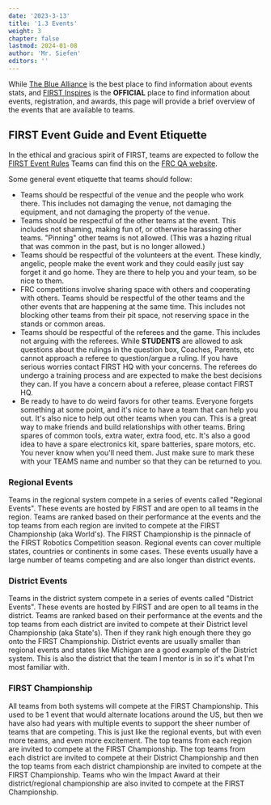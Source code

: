 ```yaml
---
date: '2023-3-13'
title: '1.3 Events'
weight: 3
chapter: false
lastmod: 2024-01-08
author: 'Mr. Siefen'
editors: ''
---
```


While [The Blue Alliance](https://www.thebluealliance.com/) is the best place to find information about events stats, and [FIRST Inspires](https://www.firstinspires.org/) is the **OFFICIAL** place to find information about events, registration, and awards, this page will provide a brief overview of the events that are available to teams.

## FIRST Event Guide and Event Etiquette

In the ethical and gracious spirit of FIRST, teams are expected to follow the [FIRST Event Rules](https://www.firstinspires.org/sites/default/files/uploads/frc/EventRulesManual.pdf) Teams can find this on the [FRC QA website](https://FRC-qa.firstinspires.org/). 

Some general event etiquette that teams should follow:

* Teams should be respectful of the venue and the people who work there. This includes not damaging the venue, not damaging the equipment, and not damaging the property of the venue.
* Teams should be respectful of the other teams at the event. This includes not shaming, making fun of, or otherwise harassing other teams. "Pinning" other teams is not allowed. (This was a hazing ritual that was common in the past, but is no longer allowed.)
* Teams should be respectful of the volunteers at the event. These kindly, angelic, people make the event work and they could easily just say forget it and go home. They are there to help you and your team, so be nice to them.
* FRC competitions involve sharing space with others and cooperating with others. Teams should be respectful of the other teams and the other events that are happening at the same time. This includes not blocking other teams from their pit space, not reserving space in the stands or common areas.
* Teams should be respectful of the referees and the game. This includes not arguing with the referees. While **STUDENTS** are allowed to ask questions about the rulings in the question box, Coaches, Parents, etc cannot approach a referee to question/argue a ruling. If you have serious worries contact FIRST HQ with your concerns. The referees do undergo a training process and are expected to make the best decisions they can. If you have a concern about a referee, please contact FIRST HQ.
* Be ready to have to do weird favors for other teams. Everyone forgets something at some point, and it's nice to have a team that can help you out. It's also nice to help out other teams when you can. This is a great way to make friends and build relationships with other teams. Bring spares of common tools, extra water, extra food, etc. It's also a good idea to have a spare electronics kit, spare batteries, spare motors, etc. You never know when you'll need them. Just make sure to mark these with your TEAMS name and number so that they can be returned to you.

### Regional Events

Teams in the regional system compete in a series of events called "Regional Events". These events are hosted by FIRST and are open to all teams in the region. Teams are ranked based on their performance at the events and the top teams from each region are invited to compete at the FIRST Championship (aka World's). The FIRST Championship is the pinnacle of the FIRST Robotics Competition season. Regional events can cover multiple states, countries or continents in some cases. These events usually have a large number of teams competing and are also longer than district events.

### District Events

Teams in the district system compete in a series of events called "District Events". These events are hosted by FIRST and are open to all teams in the district. Teams are ranked based on their performance at the events and the top teams from each district are invited to compete at their District level Championship (aka State's). Then if they rank high enough there they go onto the FIRST Championship. District events are usually smaller than regional events and states like Michigan are a good example of the District system. This is also the district that the team I mentor is in so it's what I'm most familiar with.

### FIRST Championship

All teams from both systems will compete at the FIRST Championship. This used to be 1 event that would alternate locations around the US, but then we have also had years with multiple events to support the sheer number of teams that are competing. This is just like the regional events, but with even more teams, and even more excitement. The top teams from each region are invited to compete at the FIRST Championship. The top teams from each district are invited to compete at their District Championship and then the top teams from each district championship are invited to compete at the FIRST Championship. Teams who win the Impact Award at their district/regional championship are also invited to compete at the FIRST Championship.
